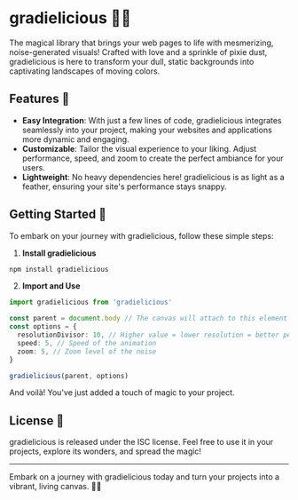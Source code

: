 # gradielicious 🎨✨

The magical library that brings your web pages to life with mesmerizing, noise-generated visuals! Crafted with love and a sprinkle of pixie dust, gradielicious is here to transform your dull, static backgrounds into captivating landscapes of moving colors.

## Features 🚀

- **Easy Integration**: With just a few lines of code, gradielicious integrates seamlessly into your project, making your websites and applications more dynamic and engaging.
- **Customizable**: Tailor the visual experience to your liking. Adjust performance, speed, and zoom to create the perfect ambiance for your users.
- **Lightweight**: No heavy dependencies here! gradielicious is as light as a feather, ensuring your site's performance stays snappy.

## Getting Started 🌟

To embark on your journey with gradielicious, follow these simple steps:

1. **Install gradielicious**

```bash
npm install gradielicious
```

2. **Import and Use**

```typescript
import gradielicious from 'gradielicious'

const parent = document.body // The canvas will attach to this element
const options = {
  resolutionDivisor: 10, // Higher value = lower resolution = better performance
  speed: 5, // Speed of the animation
  zoom: 5, // Zoom level of the noise
}

gradielicious(parent, options)
```

And voilà! You've just added a touch of magic to your project.

## License 📄

gradielicious is released under the ISC license. Feel free to use it in your projects, explore its wonders, and spread the magic!

---

Embark on a journey with gradielicious today and turn your projects into a vibrant, living canvas. 🌈✨
